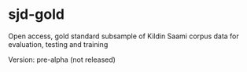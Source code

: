 # sjd-gold
Open access, gold standard subsample of Kildin Saami corpus data for evaluation, testing and training

Version: pre-alpha (not released)
